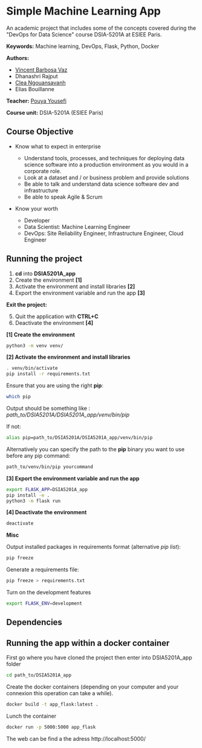 # Simple Machine Learning App

An academic project that includes some of the concepts covered during the "DevOps for Data Science" course DSIA-5201A at ESIEE Paris.

**Keywords:** Machine learning, DevOps, Flask, Python, Docker

**Authors:**

- [Vincent Barbosa Vaz](https://www.linkedin.com/in/vincent-barbosa-vaz/)
- Dhanashri Rajput
- [Clea Ngouansavanh](https://www.linkedin.com/in/cl%C3%A9a-ngouansavanh-155766182/)
- Elias Bouillanne

**Teacher:** [Pouya Yousefi](https://www.linkedin.com/in/pouyaconsulting/)

**Course unit:** DSIA-5201A (ESIEE Paris)

## Course Objective

* Know what to expect in enterprise

  * Understand tools, processes, and techniques for deploying data science software into a production environment as
you would in a corporate role.
  * Look at a dataset and / or business problem  and provide solutions
  * Be able to talk and understand data science software dev and infrastructure
  * Be able to speak Agile & Scrum

* Know your worth

  * Developer
  * Data Scientist: Machine Learning Engineer
  * DevOps: Site Reliability Engineer, Infrastructure Engineer, Cloud Engineer

## Running the project

1. **cd** into **DSIA5201A_app**
2. Create the environment **[1]**
3. Activate the environment and install libraries **[2]**
4. Export the environment variable and run the app **[3]**

**Exit the project:**

5. Quit the application with **CTRL+C**
6. Deactivate the environment **[4]**

**[1] Create the environment**

```bash
python3 -m venv venv/
```

**[2] Activate the environment and install libraries**

```bash
. venv/bin/activate
pip install -r requirements.txt
```

Ensure that you are using the right **pip**:

```bash
which pip
```

Output should be something like : *path_to/DSIA5201A/DSIA5201A_app/venv/bin/pip*

If not:

```bash
alias pip=path_to/DSIA5201A/DSIA5201A_app/venv/bin/pip
```

Alternatively you can specify the path to the **pip** binary you want to use before any pip command:

```bash
path_to/venv/bin/pip yourcommand
```

**[3] Export the environment variable and run the app**

```bash
export FLASK_APP=DSIA5201A_app
pip install -e .
python3 -m flask run
```

**[4] Deactivate the environment**

```bash
deactivate
```

**Misc**

Output installed packages in requirements format (alternative *pip list*):

```bash
pip freeze
```

Generate a requirements file:

```bash
pip freeze > requirements.txt
```

Turn on the development features

```bash
export FLASK_ENV=development
```

## Dependencies

## Running the app within a docker container

First go where you have cloned the project then enter into DSIA5201A_app folder

```bash
cd path_to/DSIA5201A_app
```

Create the docker containers (depending on your computer and your connexion this operation can take a while).

```bash
docker build -t app_flask:latest .
```

Lunch the container

```bash
docker run -p 5000:5000 app_flask
```

The web can be find a the adress http://localhost:5000/
